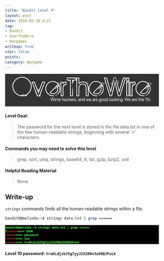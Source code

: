 ```yaml
---
title: "Bandit Level 9"
layout: post
date: 2016-05-30 4:21
tag:
- Bandit
- OverTheWire
- Wargames
writeup: true
star: false
points:
category: Wargame
---
```


![OverTheWire logo](/assets/images/OverTheWire/logo.png)

#### Level Goal:

>The password for the next level is stored in the file data.txt in one of the few human-readable strings, beginning with several ‘=’ characters.

#### Commands you may need to solve this level

>grep, sort, uniq, strings, base64, tr, tar, gzip, bzip2, xxd

#### Helpful Reading Material

>None

## Write-up

`strings` commands finds all the human-readable strings within a file.

~~~bash
bandit9@melinda:~$ strings data.txt | grep ======
~~~

![output](/assets/images/OverTheWire/Bandit/level9_output.png)

#### Level 10 password: `truKLdjsbJ5g7yyJ2X2R0o3a5HQJFuLk`
